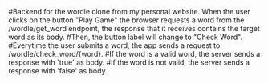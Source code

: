 #Backend for the wordle clone from my personal website.
When the user clicks on the button "Play Game" the browser requests a word from the /wordle/get_word endpoint, 
the response that it receives contains the target word as its body.
#Then, the button label will change to "Check Word".
#Everytime the user submits a word, the app sends a request to /wordle/check_word/{word}.
#If the word is a valid word, the server sends a response with 'true' as body.
#If the word is not valid, the server sends a response with 'false' as body.

